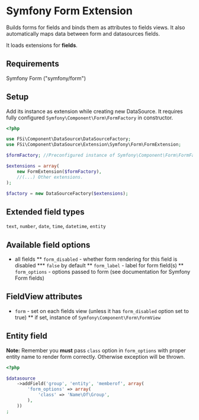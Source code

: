 # Symfony Form Extension #

Builds forms for fields and binds them as attributes to fields views.
It also automatically maps data between form and datasources fields.

It loads extensions for **fields**.

## Requirements ##

Symfony Form ("symfony/form")

## Setup ##

Add its instance as extension while creating new DataSource. It requires fully configured ``Symfony\Component\Form\FormFactory`` in constructor. 

``` php
<?php

use FSi\Component\DataSource\DataSourceFactory;
use FSi\Component\DataSource\Extension\Symfony\Form\FormExtension;

$formFactory; //Preconfigured instance of Symfony\Component\Form\FormFactory

$extensions = array(
    new FormExtension($formFactory),
    //(...) Other extensions.
);

$factory = new DataSourceFactory($extensions);

```

## Extended field types ##

``text``, ``number``, ``date``, ``time``, ``datetime``, ``entity``

## Available field options ##

* all fields
** ``form_disabled`` - whether form rendering for this field is disabled
*** ``false`` by default
** ``form_label`` - label for form field(s)
** ``form_options`` - options passed to form (see documentation for Symfony Form fields)
 
## FieldView attributes ##

* ``form`` - set on each fields view (unless it has ``form_disabled`` option set to true)
** if set, instance of ``Symfony\Component\Form\FormView``

## Entity field ##

**Note:** Remember you **must** pass ``class`` option in ``form_options`` with proper entity name to render form correctly.
Otherwise exception will be thrown.

``` php
<?php

$datasource
    ->addField('group', 'entity', 'memberof', array(
        'form_options' => array(
            'class' => 'Name\Of\Group',
        ),
    ))
;

```
